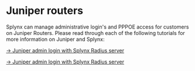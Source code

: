 Juniper routers
================

Splynx can manage administrative login's and PPPOE access for customers on Juniper Routers.
Please read through each of the following tutorials for more information on Juniper and Splynx:

[→ Juniper admin login with Splynx Radius server](networking/authentication_admins_radius/admin_login_to_juniper/admin_login_to_juniper.md)

[→ Juniper admin login with Splynx Radius server](networking/authentication_users/juniper_pppoe_radiusjuniper_pppoe_radius.md)
